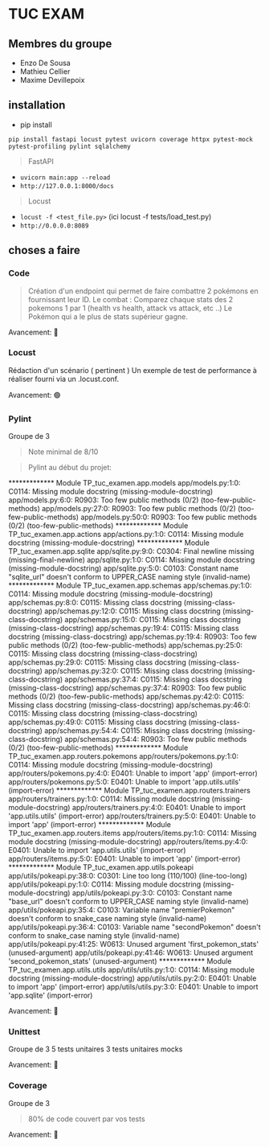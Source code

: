 # TUC EXAM

## Membres du groupe
- Enzo De Sousa
- Mathieu Cellier
- Maxime Devillepoix

## installation
- pip install
```
pip install fastapi locust pytest uvicorn coverage httpx pytest-mock pytest-profiling pylint sqlalchemy 
```

> FastAPI
- ```uvicorn main:app --reload```
- ```http://127.0.0.1:8000/docs```

> Locust
- ```locust -f <test_file.py>``` (ici locust -f tests/load_test.py)
- ```http://0.0.0.0:8089```


## choses a faire

### Code
> Création d'un endpoint qui permet de faire combattre 2 pokémons en fournissant leur ID.
Le combat : 
Comparez chaque stats des 2 pokemons 1 par 1 (health vs health, attack vs attack, etc ..)
Le Pokémon qui a le plus de stats supérieur gagne.

Avancement: 🔴

### Locust
Rédaction d'un scénario ( pertinent )
Un exemple de test de performance à réaliser fourni via un .locust.conf.

Avancement: 🟢

### Pylint
Groupe de 3
> Note minimal de 8/10

> Pylint au début du projet:

************* Module TP_tuc_examen.app.models
app/models.py:1:0: C0114: Missing module docstring (missing-module-docstring)
app/models.py:6:0: R0903: Too few public methods (0/2) (too-few-public-methods)
app/models.py:27:0: R0903: Too few public methods (0/2) (too-few-public-methods)
app/models.py:50:0: R0903: Too few public methods (0/2) (too-few-public-methods)
************* Module TP_tuc_examen.app.actions
app/actions.py:1:0: C0114: Missing module docstring (missing-module-docstring)
************* Module TP_tuc_examen.app.sqlite
app/sqlite.py:9:0: C0304: Final newline missing (missing-final-newline)
app/sqlite.py:1:0: C0114: Missing module docstring (missing-module-docstring)
app/sqlite.py:5:0: C0103: Constant name "sqlite_url" doesn't conform to UPPER_CASE naming style (invalid-name)
************* Module TP_tuc_examen.app.schemas
app/schemas.py:1:0: C0114: Missing module docstring (missing-module-docstring)
app/schemas.py:8:0: C0115: Missing class docstring (missing-class-docstring)
app/schemas.py:12:0: C0115: Missing class docstring (missing-class-docstring)
app/schemas.py:15:0: C0115: Missing class docstring (missing-class-docstring)
app/schemas.py:19:4: C0115: Missing class docstring (missing-class-docstring)
app/schemas.py:19:4: R0903: Too few public methods (0/2) (too-few-public-methods)
app/schemas.py:25:0: C0115: Missing class docstring (missing-class-docstring)
app/schemas.py:29:0: C0115: Missing class docstring (missing-class-docstring)
app/schemas.py:32:0: C0115: Missing class docstring (missing-class-docstring)
app/schemas.py:37:4: C0115: Missing class docstring (missing-class-docstring)
app/schemas.py:37:4: R0903: Too few public methods (0/2) (too-few-public-methods)
app/schemas.py:42:0: C0115: Missing class docstring (missing-class-docstring)
app/schemas.py:46:0: C0115: Missing class docstring (missing-class-docstring)
app/schemas.py:49:0: C0115: Missing class docstring (missing-class-docstring)
app/schemas.py:54:4: C0115: Missing class docstring (missing-class-docstring)
app/schemas.py:54:4: R0903: Too few public methods (0/2) (too-few-public-methods)
************* Module TP_tuc_examen.app.routers.pokemons
app/routers/pokemons.py:1:0: C0114: Missing module docstring (missing-module-docstring)
app/routers/pokemons.py:4:0: E0401: Unable to import 'app' (import-error)
app/routers/pokemons.py:5:0: E0401: Unable to import 'app.utils.utils' (import-error)
************* Module TP_tuc_examen.app.routers.trainers
app/routers/trainers.py:1:0: C0114: Missing module docstring (missing-module-docstring)
app/routers/trainers.py:4:0: E0401: Unable to import 'app.utils.utils' (import-error)
app/routers/trainers.py:5:0: E0401: Unable to import 'app' (import-error)
************* Module TP_tuc_examen.app.routers.items
app/routers/items.py:1:0: C0114: Missing module docstring (missing-module-docstring)
app/routers/items.py:4:0: E0401: Unable to import 'app.utils.utils' (import-error)
app/routers/items.py:5:0: E0401: Unable to import 'app' (import-error)
************* Module TP_tuc_examen.app.utils.pokeapi
app/utils/pokeapi.py:38:0: C0301: Line too long (110/100) (line-too-long)
app/utils/pokeapi.py:1:0: C0114: Missing module docstring (missing-module-docstring)
app/utils/pokeapi.py:3:0: C0103: Constant name "base_url" doesn't conform to UPPER_CASE naming style (invalid-name)
app/utils/pokeapi.py:35:4: C0103: Variable name "premierPokemon" doesn't conform to snake_case naming style (invalid-name)
app/utils/pokeapi.py:36:4: C0103: Variable name "secondPokemon" doesn't conform to snake_case naming style (invalid-name)
app/utils/pokeapi.py:41:25: W0613: Unused argument 'first_pokemon_stats' (unused-argument)
app/utils/pokeapi.py:41:46: W0613: Unused argument 'second_pokemon_stats' (unused-argument)
************* Module TP_tuc_examen.app.utils.utils
app/utils/utils.py:1:0: C0114: Missing module docstring (missing-module-docstring)
app/utils/utils.py:2:0: E0401: Unable to import 'app' (import-error)
app/utils/utils.py:3:0: E0401: Unable to import 'app.sqlite' (import-error)

Avancement: 🔴

### Unittest
Groupe de 3
5 tests unitaires
3 tests unitaires mocks

Avancement: 🔴

### Coverage
Groupe de 3
> 80% de code couvert par vos tests

Avancement: 🔴


